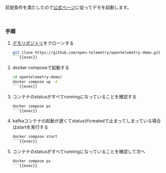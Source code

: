 前提条件を満たしたので[公式ページ](https://opentelemetry.io/docs/demo/docker-deployment/)に従ってデモを起動します。

<br>

### 手順

1. [デモリポジトリ](https://github.com/open-telemetry/opentelemetry-demo)をクローンする

    ```bash
    git clone https://github.com/open-telemetry/opentelemetry-demo.git -b 1.4.0
    ```{{exec}}

1. docker composeで起動する

    ```bash
    cd opentelemetry-demo/
    docker compose up -d
    ```{{exec}}

1. コンテナのstatusがすべてrunningになっていることを確認する

    ```bash
    docker compose ps
    ```{{exec}}

1. kafkaコンテナの起動が遅くてstatusがcreatedで止まってしまっている場合はstartを実行する

    ```bash
    docker compose start
    ```{{exec}}

1. コンテナのstatusがすべてrunningになっていることを確認して次へ

    ```bash
    docker compose ps
    ```{{exec}}
